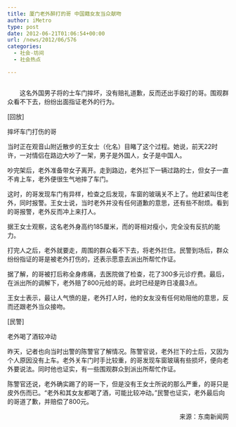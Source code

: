 ```yaml
---
title: 厦门老外醉打的哥 中国籍女友当众献吻
author: iMetro
type: post
date: 2012-06-21T01:06:54+00:00
url: /news/2012/06/576
categories:
  - 社会-坊间
  - 社会热点

---
```

<p align="center">
  <a href="http://society.kankanews.com/fazhi/2012-06-20/1241349.shtml"><img src="http://static.statickksmg.com/image/2012/06/20/e4965330fbd0eb3a7290a3a079ac44ca.jpg" alt="" /></a>
</p>

　　这名外国男子将的士车门摔坏，没有赔礼道歉，反而还出手殴打的哥。围观群众看不下去，纷纷出面指证老外的行为。

[回放]

摔坏车门打伤的哥

当时正在观音山附近散步的王女士（化名）目睹了这个过程。她说，前天22时许，一对情侣在路边大吵了一架，男子是外国人，女子是中国人。

吵完架后，老外准备带女子离开。走到路边，老外拦下一辆过路的士，但女子一直不肯上车，老外便很生气地摔了车门。

这时，的哥发现车门有异样，检查之后发现，车窗的玻璃关不上了。他赶紧叫住老外，同时报警。王女士说，当时老外并没有任何道歉的意思，还有些不耐烦。看到的哥报警，老外反而冲上来打人。

据王女士观察，这名老外身高约185厘米，而的哥相对瘦小，完全没有反抗的能力。

打完人之后，老外就要走，周围的群众看不下去，将老外拦住。民警到场后，群众纷纷指证的哥是被老外打伤的，还表示愿意去派出所帮忙作证。

据了解，的哥被打后称全身疼痛，去医院做了检查，花了300多元诊疗费。最后，在派出所的调解下，老外赔了800元给的哥。此时已经是昨日凌晨3点。

王女士表示，最让人气愤的是，老外打人时，他的女友没有任何劝阻他的意思，反而还跟老外当众接吻。

[民警]

老外喝了酒较冲动

昨天，记者也向当时出警的陈警官了解情况。陈警官说，老外拦下的士后，又因为个人原因没有上车。老外关车门时手比较重，的哥发现车窗玻璃有些损坏，便向老外要说法。同时他也证实，有一些围观群众到派出所帮忙作证。

陈警官还说，老外确实踢了的哥一下，但是没有王女士所说的那么严重，的哥只是皮外伤而已。“老外和其女友都喝了酒，可能比较冲动。”民警也证实，老外最后向的哥道了歉，并赔偿了800元。

<p align="right">
  来源：东南新闻网
</p>